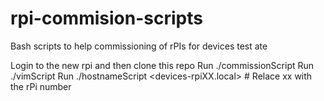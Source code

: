 # rpi-commision-scripts
Bash scripts to help commissioning of rPIs for devices test ate 

Login to the new rpi and then clone this repo
Run ./commissionScript
Run ./vimScript
Run ./hostnameScript <devices-rpiXX.local>  # Relace xx with the rPi number



